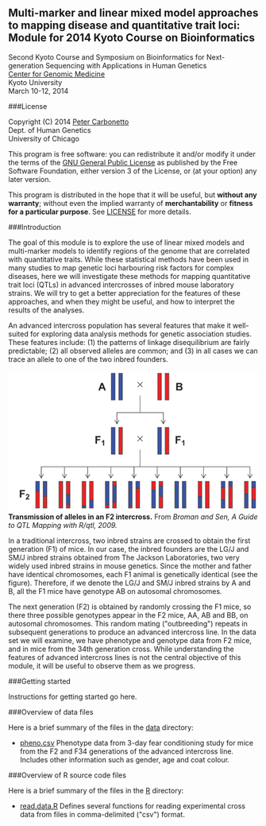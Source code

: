 ## Multi-marker and linear mixed model approaches to mapping disease and quantitative trait loci: Module for 2014 Kyoto Course on Bioinformatics

Second Kyoto Course and Symposium on Bioinformatics for
Next-generation Sequencing with Applications in Human Genetics<br>
[Center for Genomic Medicine](http://www.genome.med.kyoto-u.ac.jp)<br>
Kyoto University<br>
March 10-12, 2014

###License

Copyright (C) 2014 [Peter Carbonetto](http://www.cs.ubc.ca/spider/pcarbo)<br>
Dept. of Human Genetics<br>
University of Chicago

This program is free software: you can redistribute it and/or modify
it under the terms of the
[GNU General Public License](http://www.gnu.org/licenses/gpl.html) as
published by the Free Software Foundation, either version 3 of the
License, or (at your option) any later version.

This program is distributed in the hope that it will be useful, but
**without any warranty**; without even the implied warranty of
**merchantability** or **fitness for a particular purpose**. See
[LICENSE](LICENSE) for more details.

###Introduction

The goal of this module is to explore the use of linear mixed models
and multi-marker models to identify regions of the genome that are
correlated with quantitative traits. While these statistical methods
have been used in many studies to map genetic loci harbouring risk
factors for complex diseases, here we will investigate these methods
for mapping quantitative trait loci (QTLs) in advanced intercrosses of
inbred mouse laboratory strains. We will try to get a better
appreciation for the features of these approaches, and when they might
be useful, and how to interpret the results of the analyses.

An advanced intercross population has several features that make it
well-suited for exploring data analysis methods for genetic
association studies. These features include: (1) the patterns of
linkage disequilibrium are fairly predictable; (2) all observed
alleles are common; and (3) in all cases we can trace an allele to one
of the two inbred founders.

![Transmission of alleles in an F2 intercross.](figures/intercross.gif)
**Transmission of alleles in an F2 intercross.** From *Broman and Sen,
A Guide to QTL Mapping with R/qtl, 2009.*

In a traditional intercross, two inbred strains are crossed to obtain
the first generation (F1) of mice.  In our case, the inbred founders
are the LG/J and SM/J inbred strains obtained from The Jackson
Laboratories, two very widely used inbred strains in mouse
genetics. Since the mother and father have identical chromosomes, each
F1 animal is genetically identical (see the figure). Therefore, if we
denote the LG/J and SM/J inbred strains by A and B, all the F1 mice
have genotype AB on autosomal chromosomes.

The next generation (F2) is obtained by randomly crossing the F1 mice,
so there three possible genotypes appear in the F2 mice, AA, AB and
BB, on autosomal chromosomes. This random mating ("outbreeding")
repeats in subsequent generations to produce an advanced intercross
line. In the data set we will examine, we have phenotype and genotype
data from F2 mice, and in mice from the 34th generation cross. While
understanding the features of advanced intercross lines is not the
central objective of this module, it will be useful to observe them as
we progress.

###Getting started

Instructions for getting started go here.

###Overview of data files

Here is a brief summary of the files in the [data](data) directory:

+ [pheno.csv](data/pheno.csv) Phenotype data from 3-day fear
conditioning study for mice from the F2 and F34 generations of the
advanced intercross line. Includes other information such as gender,
age and coat colour.

###Overview of R source code files

Here is a brief summary of the files in the [R](R) directory:

+ [read.data.R](code/read.data.R) Defines several functions for
reading experimental cross data from files in comma-delimited ("csv")
format.

